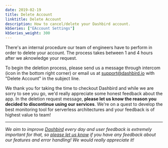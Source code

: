 ```yaml
---
date: 2019-02-19
title: Delete Account
linktitle: Delete Account
description: How to cancel/delete your Dashbird account.
kbSeries: ["EAccount Settings"]
kbSeries_weight: 300
---
```

There's an internal procedure our team of engineers have to perform in order to delete your account. The process takes between 1 and 4 hours after we aknowledge your request.

To begin the deletion process, please send us a message through intercom (icon in the bottom right corner) or email us at [support@dashbird.io](mailto:support@dashbird.io) with "Delete Account" in the subject line.

We thank you for taking the time to checkout Dashbird and while we are sorry to see you go, we'd really appreciate some honest feedback about the app. In the deletion request message, **please let us know the reason you decided to discontinue using our services**. We're on a quest to develop the best monitoring tool for serverless architectures and your feedback is of highest value to team!

---

_We aim to improve [Dashbird](https://dashbird.io/) every day and user feedback is extremely important for that, so [please let us know](mailto:support@dashbird.io) if you have any feedback about our features and error handling! We would really appreciate it!_
